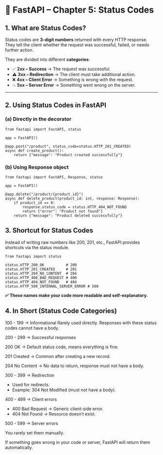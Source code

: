 # 📘 FastAPI – Chapter 5: Status Codes

## 1. What are Status Codes?
Status codes are **3-digit numbers** returned with every HTTP response.  
They tell the client whether the request was successful, failed, or needs further action.

They are divided into different **categories**:

- ✅ **2xx – Success** → The request was successful.  
- ⚠️ **3xx – Redirection** → The client must take additional action.  
- ❌ **4xx – Client Error** → Something is wrong with the request.  
- 💥 **5xx – Server Error** → Something went wrong on the server.  

---

## 2. Using Status Codes in FastAPI

### (a) Directly in the decorator
```
from fastapi import FastAPI, status

app = FastAPI()

@app.post("/product", status_code=status.HTTP_201_CREATED)
async def create_product():
    return {"message": "Product created successfully"}
```
### (b) Using Response object
```
from fastapi import FastAPI, Response, status

app = FastAPI()

@app.delete("/product/{product_id}")
async def delete_product(product_id: int, response: Response):
    if product_id == 0:
        response.status_code = status.HTTP_404_NOT_FOUND
        return {"error": "Product not found"}
    return {"message": "Product deleted successfully"}
```
## 3. Shortcut for Status Codes
Instead of writing raw numbers like 200, 201, etc.,
FastAPI provides shortcuts via the status module.

```
from fastapi import status

status.HTTP_200_OK          # 200
status.HTTP_201_CREATED     # 201
status.HTTP_204_NO_CONTENT  # 204
status.HTTP_400_BAD_REQUEST # 400
status.HTTP_404_NOT_FOUND   # 404
status.HTTP_500_INTERNAL_SERVER_ERROR # 500
```
**✅ These names make your code more readable and self-explanatory.**

## 4. In Short (Status Code Categories)
100 - 199 → Informational
Rarely used directly. Responses with these status codes cannot have a body.

200 - 299 → Successful responses

200 OK → Default status code, means everything is fine.

201 Created → Common after creating a new record.

204 No Content → No data to return, response must not have a body.

300 - 399 → Redirection
* Used for redirects.
* Example: 304 Not Modified (must not have a body).

400 - 499 → Client errors
* 400 Bad Request → Generic client-side error.
* 404 Not Found → Resource doesn’t exist.

500 - 599 → Server errors

You rarely set them manually.

If something goes wrong in your code or server, FastAPI will return them automatically.

